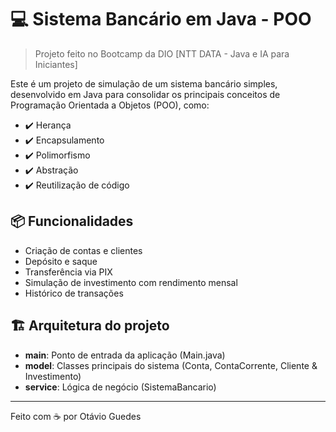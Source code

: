 # 💻 Sistema Bancário em Java - POO

>Projeto feito no Bootcamp da DIO [NTT DATA - Java e IA para Iniciantes]

Este é um projeto de simulação de um sistema bancário simples, desenvolvido em Java para consolidar os principais conceitos de Programação Orientada a Objetos (POO), como:

- ✔️ Herança
- ✔️ Encapsulamento
- ✔️ Polimorfismo
- ✔️ Abstração
- ✔️ Reutilização de código

## 📦 Funcionalidades

- Criação de contas e clientes
- Depósito e saque
- Transferência via PIX
- Simulação de investimento com rendimento mensal
- Histórico de transações

## 🏗️ Arquitetura do projeto

- **main**: Ponto de entrada da aplicação (Main.java)
- **model**: Classes principais do sistema (Conta, ContaCorrente, Cliente & Investimento)
- **service**: Lógica de negócio (SistemaBancario)

---

Feito com ☕ por Otávio Guedes
